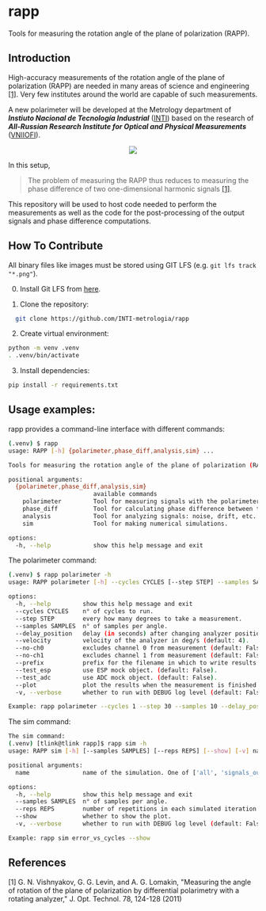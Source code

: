 # rapp
Tools for measuring the rotation angle of the plane of polarization (RAPP).


[VNIIOFI]: https://www.vniiofi.ru
[INTI]: https://www.inti.gob.ar/areas/metrologia-y-calidad/fisica/metrologia-fisica

## Introduction

High-accuracy measurements of the rotation angle of the plane of polarization (RAPP)
are needed in many areas of science and engineering [[1]](#1). 
Very few institutes around the world are capable of such measurements.

A new polarimeter will be developed at the Metrology department of ***Instiuto Nacional de Tecnología Industrial*** ([INTI])
based on the research of ***All-Russian Research Institute for Optical and Physical Measurements*** ([VNIIOFI]).

<p align="center">
  <img src="images/diagram.png" />
</p>

In this setup,
> The problem of measuring the RAPP thus reduces
  to measuring the phase difference of two one-dimensional
  harmonic signals [[1]](#1). 

This repository will be used to host code needed to perform the measurements as well as the code
for the post-processing of the output signals and phase difference computations. 

## How To Contribute

All binary files like images must be stored using GIT LFS (e.g. `git lfs track "*.png"`).

0. Install Git LFS from [here](https://git-lfs.com).

1. Clone the repository: 

```bash
  git clone https://github.com/INTI-metrologia/rapp
```

2. Create virtual environment:

```bash
python -m venv .venv
. .venv/bin/activate
```

3. Install dependencies:

```bash
pip install -r requirements.txt
```

## Usage examples:

rapp provides a command-line interface with different commands:

```bash
(.venv) $ rapp
usage: RAPP [-h] {polarimeter,phase_diff,analysis,sim} ...

Tools for measuring the rotation angle of the plane of polarization (RAPP).

positional arguments:
  {polarimeter,phase_diff,analysis,sim}
                        available commands
    polarimeter         Tool for measuring signals with the polarimeter.
    phase_diff          Tool for calculating phase difference between two harmonic signals.
    analysis            Tool for analyzing signals: noise, drift, etc.
    sim                 Tool for making numerical simulations.

options:
  -h, --help            show this help message and exit
```

The polarimeter command:
```bash
(.venv) $ rapp polarimeter -h
usage: RAPP polarimeter [-h] --cycles CYCLES [--step STEP] --samples SAMPLES [--delay_position] [--velocity] [--no-ch0] [--no-ch1] [--prefix] [--test_esp] [--test_adc] [--plot] [-v]

options:
  -h, --help         show this help message and exit
  --cycles CYCLES    n° of cycles to run.
  --step STEP        every how many degrees to take a measurement.
  --samples SAMPLES  n° of samples per angle.
  --delay_position   delay (in seconds) after changing analyzer position (default: 1).
  --velocity         velocity of the analyzer in deg/s (default: 4).
  --no-ch0           excludes channel 0 from measurement (default: False).
  --no-ch1           excludes channel 1 from measurement (default: False).
  --prefix           prefix for the filename in which to write results (default: test).
  --test_esp         use ESP mock object. (default: False).
  --test_adc         use ADC mock object. (default: False).
  --plot             plot the results when the measurement is finished (default: False).
  -v, --verbose      whether to run with DEBUG log level (default: False).

Example: rapp polarimeter --cycles 1 --step 30 --samples 10 --delay_position 0
```

The sim command:

```bash
The sim command:
(.venv) [tlink@tlink rapp]$ rapp sim -h
usage: RAPP sim [-h] [--samples SAMPLES] [--reps REPS] [--show] [-v] name

positional arguments:
  name               name of the simulation. One of ['all', 'signals_out_of_phase', 'sim_steps', 'methods', 'error_vs_cycles', 'error_vs_res', 'error_vs_range', 'noise_vs_range', 'phase_diff'].

options:
  -h, --help         show this help message and exit
  --samples SAMPLES  n° of samples per angle.
  --reps REPS        number of repetitions in each simulated iteration (default: 1).
  --show             whether to show the plot.
  -v, --verbose      whether to run with DEBUG log level (default: False).

Example: rapp sim error_vs_cycles --show
```


## References
<a id="1">[1]</a> G. N. Vishnyakov, G. G. Levin, and A. G. Lomakin,
"Measuring the angle of rotation of the plane of polarization by differential polarimetry with a rotating analyzer,"
J. Opt. Technol. 78, 124-128 (2011)
